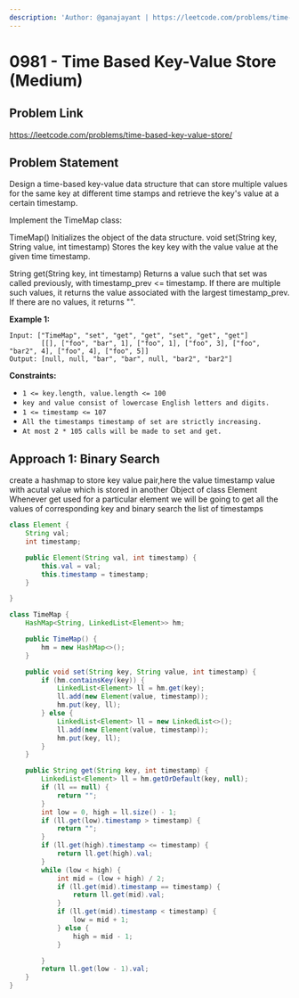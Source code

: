 ```yaml
---
description: 'Author: @ganajayant | https://leetcode.com/problems/time-based-key-value-store/'
---
```


# 0981 - Time Based Key-Value Store (Medium)

## Problem Link

https://leetcode.com/problems/time-based-key-value-store/

## Problem Statement

Design a time-based key-value data structure that can store multiple values for the same key at different time stamps and retrieve the key's value at a certain timestamp.

Implement the TimeMap class:

TimeMap() Initializes the object of the data structure.
void set(String key, String value, int timestamp) Stores the key key with the value value at the given time timestamp.

String get(String key, int timestamp) Returns a value such that set was called previously, with timestamp_prev <= timestamp. If there are multiple such values, it returns the value associated with the largest timestamp_prev. If there are no values, it returns "".

**Example 1:**

```
Input: ["TimeMap", "set", "get", "get", "set", "get", "get"] 
        [[], ["foo", "bar", 1], ["foo", 1], ["foo", 3], ["foo", "bar2", 4], ["foo", 4], ["foo", 5]]
Output: [null, null, "bar", "bar", null, "bar2", "bar2"]
```

**Constraints:**

* `1 <= key.length, value.length <= 100`
* `key and value consist of lowercase English letters and digits.`
* `1 <= timestamp <= 107`
* `All the timestamps timestamp of set are strictly increasing.`
* `At most 2 * 105 calls will be made to set and get.`

## Approach 1: Binary Search
create a hashmap to store key value pair,here the value timestamp value with acutal value which is stored in another Object of class Element
Whenever get used for a particular element we will be going to get all the values of corresponding key and binary search the list of timestamps 


<Tabs>
<TabItem value="java" label="Java">
<SolutionAuthor name="@ganajayant"/>

```java
class Element {
    String val;
    int timestamp;

    public Element(String val, int timestamp) {
        this.val = val;
        this.timestamp = timestamp;
    }

}

class TimeMap {
    HashMap<String, LinkedList<Element>> hm;

    public TimeMap() {
        hm = new HashMap<>();
    }

    public void set(String key, String value, int timestamp) {
        if (hm.containsKey(key)) {
            LinkedList<Element> ll = hm.get(key);
            ll.add(new Element(value, timestamp));
            hm.put(key, ll);
        } else {
            LinkedList<Element> ll = new LinkedList<>();
            ll.add(new Element(value, timestamp));
            hm.put(key, ll);
        }
    }

    public String get(String key, int timestamp) {
        LinkedList<Element> ll = hm.getOrDefault(key, null);
        if (ll == null) {
            return "";
        }
        int low = 0, high = ll.size() - 1;
        if (ll.get(low).timestamp > timestamp) {
            return "";
        }
        if (ll.get(high).timestamp <= timestamp) {
            return ll.get(high).val;
        }
        while (low < high) {
            int mid = (low + high) / 2;
            if (ll.get(mid).timestamp == timestamp) {
                return ll.get(mid).val;
            }
            if (ll.get(mid).timestamp < timestamp) {
                low = mid + 1;
            } else {
                high = mid - 1;
            }

        }
        return ll.get(low - 1).val;
    }
}
```
</TabItem>
</Tabs>
